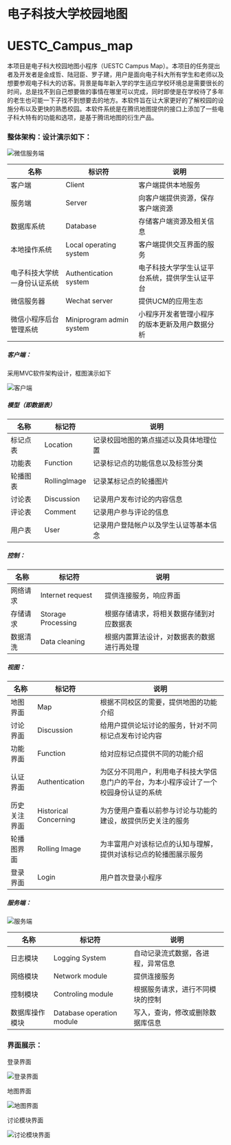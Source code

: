 # 电子科技大学校园地图

# UESTC_Campus_map

本项目是电子科大校园地图小程序（UESTC Campus Map）。本项目的任务提出者及开发者是金成哲、陆冠臣、罗子建，用户是面向电子科大所有学生和老师以及想要参观电子科大的访客。背景是每年新入学的学生适应学校环境总是需要很长的时间，总是找不到自己想要做的事情在哪里可以完成，同时即使是在学校待了多年的老生也可能一下子找不到想要去的地方。本软件旨在让大家更好的了解校园的设施分布以及更快的熟悉校园。本软件系统是在腾讯地图提供的接口上添加了一些电子科大特有的功能和选项，是基于腾讯地图的衍生产品。



### 整体架构：设计演示如下：

![微信服务端](https://s2.loli.net/2022/05/26/eLb9FlIz5N6GQ21.jpg)

| 名称                         | 标识符                   | 说明                                           |
| ---------------------------- | ------------------------ | ---------------------------------------------- |
| 客户端                       | Client                   | 客户端提供本地服务                             |
| 服务端                       | Server                   | 向客户端提供资源，保存客户端资源               |
| 数据库系统                   | Database                 | 存储客户端资源及相关信息                       |
| 本地操作系统                 | Local operating system   | 客户端提供交互界面的服务                       |
| 电子科技大学统一身份认证系统 | Authentication system    | 电子科技大学学生认证平台系统，提供学生认证平台 |
| 微信服务器                   | Wechat server            | 提供UCM的应用生态                              |
| 微信小程序后台管理系统       | Miniprogram admin system | 小程序开发者管理小程序的版本更新及用户数据分析 |

##### 客户端：

采用MVC软件架构设计，框图演示如下

![客户端](https://s2.loli.net/2022/05/26/nPCWkxVp5F9ulfS.jpg)

##### 模型（即数据表）

| 名称     | 标记符       | 说明                                   |
| -------- | ------------ | -------------------------------------- |
| 标记点表 | Location     | 记录校园地图的第点描述以及具体地理位置 |
| 功能表   | Function     | 记录标记点的功能信息以及标签分类       |
| 轮播图表 | RollingImage | 记录某标记点的轮播图片                 |
| 讨论表   | Discussion   | 记录用户发布讨论的内容信息             |
| 评论表   | Comment      | 记录用户参与评论的信息                 |
| 用户表   | User         | 记录用户登陆帐户以及学生认证等基本信念 |

##### 控制：

| 名称     | 标记符             | 说明                                       |
| -------- | ------------------ | ------------------------------------------ |
| 网络请求 | Internet request   | 提供连接服务，响应界面                     |
| 存储请求 | Storage Processing | 根据存储请求，将相关数据存储到对应数据表   |
| 数据清洗 | Data cleaning      | 根据内置算法设计，对数据表的数据进行再处理 |

##### 视图：

| 名称         | 标记符                | 说明                                                         |
| ------------ | --------------------- | ------------------------------------------------------------ |
| 地图界面     | Map                   | 根据不同校区的需要，提供地图的功能介绍                       |
| 讨论界面     | Discussion            | 给用户提供论坛讨论的服务，针对不同标记点发布讨论内容         |
| 功能界面     | Function              | 给对应标记点提供不同的功能介绍                               |
| 认证界面     | Authentication        | 为区分不同用户，利用电子科技大学信息门户的平台，为本小程序设计了一个校园身份认证的系统 |
| 历史关注界面 | Historical Concerning | 为方便用户查看以前参与讨论与功能的建设，故提供历史关注的服务 |
| 轮播图界面   | Rolling Image         | 为丰富用户对该标记点的认知与理解，提供对该标记点的轮播图展示服务 |
| 登录界面     | Login                 | 用户首次登录小程序                                           |

##### 服务端：

![服务端](https://s2.loli.net/2022/05/26/XZgQnSuai9Py53R.jpg)

| 名称           | 标记符                    | 说明                               |
| -------------- | ------------------------- | ---------------------------------- |
| 日志模块       | Logging System            | 自动记录流式数据，各进程，异常信息 |
| 网络模块       | Network module            | 提供连接服务                       |
| 控制模块       | Controling module         | 根据服务请求，进行不同模块的控制   |
| 数据库操作模块 | Database operation module | 写入，查询，修改或删除数据库信息   |



### 界面展示：

登录界面

![登录界面](https://s2.loli.net/2022/05/26/pdjmfFo2sRix7wI.jpg)

地图界面

![地图界面](https://s2.loli.net/2022/05/26/o8Jt3ILe7F6Ssdr.jpg)

讨论模块界面

![讨论模块界面](https://s2.loli.net/2022/05/26/keWSD3FAPGJK6Uf.jpg)

